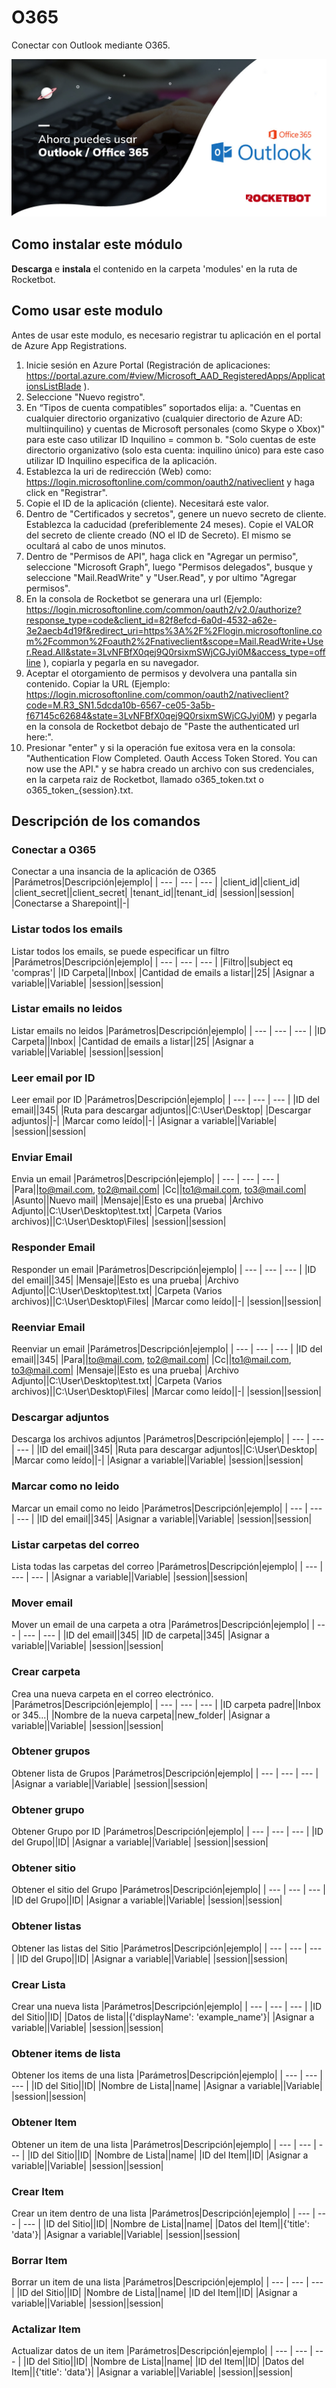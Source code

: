 



# O365
  
Conectar con Outlook mediante O365.  
  
![banner](imgs/Banner_O365.png)
## Como instalar este módulo
  
__Descarga__ e __instala__ el contenido en la carpeta 'modules' en la ruta de Rocketbot.  

## Como usar este modulo

Antes de usar este modulo, es necesario registrar tu aplicación en el portal de Azure App Registrations. 

1. Inicie sesión en Azure Portal (Registración de aplicaciones: https://portal.azure.com/#view/Microsoft_AAD_RegisteredApps/ApplicationsListBlade ).
2. Seleccione "Nuevo registro".
3. En “Tipos de cuenta compatibles” soportados elija:
    a. "Cuentas en cualquier directorio organizativo (cualquier directorio de Azure AD: multiinquilino) y cuentas de Microsoft personales (como Skype o Xbox)" para este caso utilizar  ID Inquilino = common
    b. "Solo cuentas de este directorio organizativo (solo esta cuenta: inquilino único) para este caso utilizar ID Inquilino especifica de la aplicación.
4. Establezca la uri de redirección (Web) como: https://login.microsoftonline.com/common/oauth2/nativeclient y haga click en "Registrar".
5. Copie el ID de la aplicación (cliente). Necesitará este valor.
6. Dentro de "Certificados y secretos", genere un nuevo secreto de cliente. Establezca la caducidad (preferiblemente 24 meses). Copie el VALOR del secreto de cliente creado (NO el ID de Secreto). El mismo se ocultará al cabo de unos minutos.
7. Dentro de "Permisos de API", haga click en "Agregar un permiso", seleccione "Microsoft Graph", luego "Permisos delegados", busque y seleccione "Mail.ReadWrite" y "User.Read", y por ultimo "Agregar permisos".
8. En la consola de Rocketbot se generara una url (Ejemplo: https://login.microsoftonline.com/common/oauth2/v2.0/authorize?response_type=code&client_id=82f8efcd-6a0d-4532-a62e-3e2aecb4d19f&redirect_uri=https%3A%2F%2Flogin.microsoftonline.com%2Fcommon%2Foauth2%2Fnativeclient&scope=Mail.ReadWrite+User.Read.All&state=3LvNFBfX0qej9Q0rsixmSWjCGJyi0M&access_type=offline ), copiarla y pegarla en su navegador.
9. Aceptar el otorgamiento de permisos y devolvera una pantalla sin contenido. Copiar la URL (Ejemplo: https://login.microsoftonline.com/common/oauth2/nativeclient?code=M.R3_SN1.5dcda10b-6567-ce05-3a5b-f67145c62684&state=3LvNFBfX0qej9Q0rsixmSWjCGJyi0M) y pegarla en la consola de Rocketbot debajo de "Paste the authenticated url here:".
10. Presionar "enter" y si la operación fue exitosa vera en la consola: "Authentication Flow Completed. Oauth Access Token Stored. You can now use the API." y se habra creado un archivo con sus credenciales, en la carpeta raiz de Rocketbot, llamado o365_token.txt o o365_token_{session}.txt.

## Descripción de los comandos

### Conectar a O365
  
Conectar a una insancia de la aplicación de O365
|Parámetros|Descripción|ejemplo|
| --- | --- | --- |
|client_id||client_id|
|client_secret||client_secret|
|tenant_id||tenant_id|
|session||session|
|Conectarse a Sharepoint||-|

### Listar todos los emails
  
Listar todos los emails, se puede especificar un filtro
|Parámetros|Descripción|ejemplo|
| --- | --- | --- |
|Filtro||subject eq 'compras'|
|ID Carpeta||Inbox|
|Cantidad de emails a listar||25|
|Asignar a variable||Variable|
|session||session|

### Listar emails no leidos
  
Listar emails no leidos
|Parámetros|Descripción|ejemplo|
| --- | --- | --- |
|ID Carpeta||Inbox|
|Cantidad de emails a listar||25|
|Asignar a variable||Variable|
|session||session|

### Leer email por ID
  
Leer email por ID
|Parámetros|Descripción|ejemplo|
| --- | --- | --- |
|ID del email||345|
|Ruta para descargar adjuntos||C:\User\Desktop|
|Descargar adjuntos||-|
|Marcar como leído||-|
|Asignar a variable||Variable|
|session||session|

### Enviar Email
  
Envia un email
|Parámetros|Descripción|ejemplo|
| --- | --- | --- |
|Para||to@mail.com, to2@mail.com|
|Cc||to1@mail.com, to3@mail.com|
|Asunto||Nuevo mail|
|Mensaje||Esto es una prueba|
|Archivo Adjunto||C:\User\Desktop\test.txt|
|Carpeta (Varios archivos)||C:\User\Desktop\Files|
|session||session|

### Responder Email
  
Responder un email
|Parámetros|Descripción|ejemplo|
| --- | --- | --- |
|ID del email||345|
|Mensaje||Esto es una prueba|
|Archivo Adjunto||C:\User\Desktop\test.txt|
|Carpeta (Varios archivos)||C:\User\Desktop\Files|
|Marcar como leído||-|
|session||session|

### Reenviar Email
  
Reenviar un email
|Parámetros|Descripción|ejemplo|
| --- | --- | --- |
|ID del email||345|
|Para||to@mail.com, to2@mail.com|
|Cc||to1@mail.com, to3@mail.com|
|Mensaje||Esto es una prueba|
|Archivo Adjunto||C:\User\Desktop\test.txt|
|Carpeta (Varios archivos)||C:\User\Desktop\Files|
|Marcar como leído||-|
|session||session|

### Descargar adjuntos
  
Descarga los archivos adjuntos
|Parámetros|Descripción|ejemplo|
| --- | --- | --- |
|ID del email||345|
|Ruta para descargar adjuntos||C:\User\Desktop|
|Marcar como leído||-|
|Asignar a variable||Variable|
|session||session|

### Marcar como no leido
  
Marcar un email como no leido
|Parámetros|Descripción|ejemplo|
| --- | --- | --- |
|ID del email||345|
|Asignar a variable||Variable|
|session||session|

### Listar carpetas del correo
  
Lista todas las carpetas del correo
|Parámetros|Descripción|ejemplo|
| --- | --- | --- |
|Asignar a variable||Variable|
|session||session|

### Mover email
  
Mover un email de una carpeta a otra
|Parámetros|Descripción|ejemplo|
| --- | --- | --- |
|ID del email||345|
|ID de carpeta||345|
|Asignar a variable||Variable|
|session||session|

### Crear carpeta
  
Crea una nueva carpeta en el correo electrónico.
|Parámetros|Descripción|ejemplo|
| --- | --- | --- |
|ID carpeta padre||Inbox or 345...|
|Nombre de la nueva carpeta||new_folder|
|Asignar a variable||Variable|
|session||session|

### Obtener grupos
  
Obtener lista de Grupos
|Parámetros|Descripción|ejemplo|
| --- | --- | --- |
|Asignar a variable||Variable|
|session||session|

### Obtener grupo
  
Obtener Grupo por ID
|Parámetros|Descripción|ejemplo|
| --- | --- | --- |
|ID del Grupo||ID|
|Asignar a variable||Variable|
|session||session|

### Obtener sitio
  
Obtener el sitio del Grupo
|Parámetros|Descripción|ejemplo|
| --- | --- | --- |
|ID del Grupo||ID|
|Asignar a variable||Variable|
|session||session|

### Obtener listas
  
Obtener las listas del Sitio
|Parámetros|Descripción|ejemplo|
| --- | --- | --- |
|ID del Grupo||ID|
|Asignar a variable||Variable|
|session||session|

### Crear Lista
  
Crear una nueva lista
|Parámetros|Descripción|ejemplo|
| --- | --- | --- |
|ID del Sitio||ID|
|Datos de lista||{'displayName': 'example_name'}|
|Asignar a variable||Variable|
|session||session|

### Obtener items de lista
  
Obtener los items de una lista
|Parámetros|Descripción|ejemplo|
| --- | --- | --- |
|ID del Sitio||ID|
|Nombre de Lista||name|
|Asignar a variable||Variable|
|session||session|

### Obtener Item
  
Obtener un item de una lista
|Parámetros|Descripción|ejemplo|
| --- | --- | --- |
|ID del Sitio||ID|
|Nombre de Lista||name|
|ID del Item||ID|
|Asignar a variable||Variable|
|session||session|

### Crear Item
  
Crear un item dentro de una lista
|Parámetros|Descripción|ejemplo|
| --- | --- | --- |
|ID del Sitio||ID|
|Nombre de Lista||name|
|Datos del Item||{'title': 'data'}|
|Asignar a variable||Variable|
|session||session|

### Borrar Item
  
Borrar un item de una lista
|Parámetros|Descripción|ejemplo|
| --- | --- | --- |
|ID del Sitio||ID|
|Nombre de Lista||name|
|ID del Item||ID|
|Asignar a variable||Variable|
|session||session|

### Actalizar Item
  
Actualizar datos de un item
|Parámetros|Descripción|ejemplo|
| --- | --- | --- |
|ID del Sitio||ID|
|Nombre de Lista||name|
|ID del Item||ID|
|Datos del Item||{'title': 'data'}|
|Asignar a variable||Variable|
|session||session|